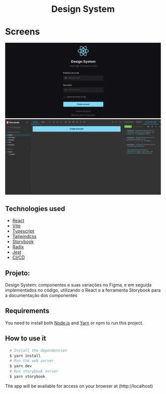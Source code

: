 <h1 align="center">
   Design System
</h1>

# Screens

![Home](./.screens/home.png)
![Stories](./.screens/stories.png)

## Technologies used

- [React](https://pt-br.reactjs.org/)
- [Vite](https://vitejs.dev/)
- [Typescript](https://www.typescriptlang.org)
- [Tailwindcss](https://tailwindcss.com/)
- [Storybook](https://storybook.js.org/)
- [Radix](https://www.radix-ui.com/)
- [Jest](https://jestjs.io/pt-BR/)
- [CI/CD](https://github.blog/2022-02-02-build-ci-cd-pipeline-github-actions-four-steps/)

## Projeto:

Design System: componentes e suas variações no Figma, e em seguida implementados no código, utilizando o React e a ferramenta Storybook para a documentação dos componentes

## Requirements

You need to install both [Node.js](https://nodejs.org) and [Yarn](https://yarnpkg.com) or npm to run this project.

## How to use it

```bash
  # Install the dependencies
  $ yarn install
  # Run the web server
  $ yarn dev
  # Run storybook server
  $ yarn storybook
```

The app will be available for access on your browser at (http://localhost)
